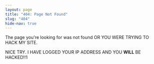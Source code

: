 ```yaml
---
layout: page
title: "404: Page Not Found"
slug: "404"
hide-nav: true
---
```

<p class="scary-elite-hacker-threat">The page you're looking for was not found OR YOU WERE TRYING TO HACK MY SITE.</p>

<p class="scary-elite-hacker-threat">NICE TRY. I HAVE LOGGED YOUR IP ADDRESS AND YOU <strong>WILL</strong> BE HACKED!!1</p>

